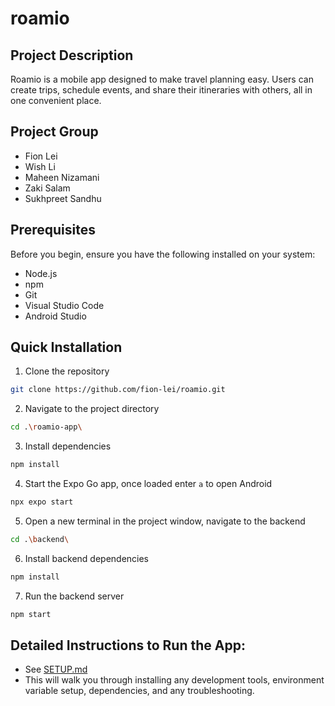 # roamio

## Project Description
Roamio is a mobile app designed to make travel planning easy. Users can create trips, schedule events, and share their itineraries with others, all in one convenient place.

## Project Group
- Fion Lei
- Wish Li
- Maheen Nizamani
- Zaki Salam
- Sukhpreet Sandhu

## Prerequisites
Before you begin, ensure you have the following installed on your system:
- Node.js
- npm
- Git
- Visual Studio Code
- Android Studio

## Quick Installation

1. Clone the repository
```bash
git clone https://github.com/fion-lei/roamio.git
```
2. Navigate to the project directory

```bash
cd .\roamio-app\
```
3. Install dependencies
```bash
npm install
```
4. Start the Expo Go app, once loaded enter `a` to open Android 
```bash
npx expo start
```
5. Open a new terminal in the project window, navigate to the backend
```bash
cd .\backend\
```
6. Install backend dependencies
```bash
npm install
```
7. Run the backend server
```bash
npm start
```

## Detailed Instructions to Run the App:
- See [SETUP.md](SETUP.md)
- This will walk you through installing any development tools, environment variable setup, dependencies, and any troubleshooting.
